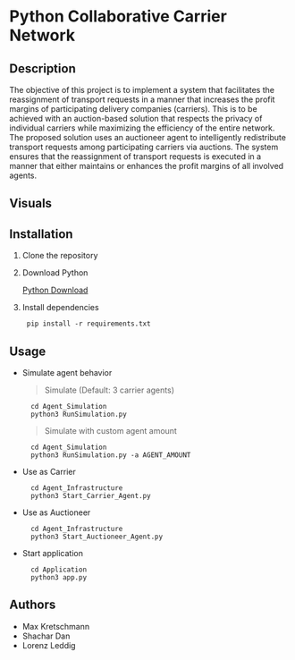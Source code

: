 # Python Collaborative Carrier Network

## Description
The objective of this project is to implement a system that facilitates the reassignment of transport requests in a manner that increases the profit margins of participating delivery companies (carriers). This is to be achieved with an auction-based solution that respects the privacy of individual carriers while maximizing the efficiency of the entire network. The proposed solution uses an auctioneer agent to intelligently redistribute transport requests among participating carriers via auctions. The system ensures that the reassignment of transport requests is executed in a manner that either maintains or enhances the profit margins of all involved agents.

## Visuals

## Installation

1. Clone the repository

2. Download Python

    [Python Download](https://www.python.org/downloads)

3. Install dependencies

        pip install -r requirements.txt
        
## Usage 

* Simulate agent behavior

    > Simulate (Default: 3 carrier agents)
        
        cd Agent_Simulation
        python3 RunSimulation.py

    > Simulate with custom agent amount
        
        cd Agent_Simulation
        python3 RunSimulation.py -a AGENT_AMOUNT  

* Use as Carrier
    
        cd Agent_Infrastructure
        python3 Start_Carrier_Agent.py

* Use as Auctioneer

        cd Agent_Infrastructure
        python3 Start_Auctioneer_Agent.py

* Start application

        cd Application
        python3 app.py

## Authors

- Max Kretschmann
- Shachar Dan
- Lorenz Leddig
